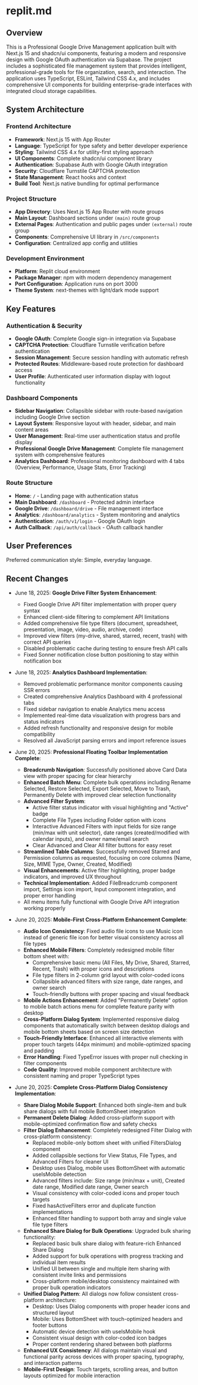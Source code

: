 # replit.md

## Overview

This is a Professional Google Drive Management application built with Next.js 15 and shadcn/ui components, featuring a modern and responsive design with Google OAuth authentication via Supabase. The project includes a sophisticated file management system that provides intelligent, professional-grade tools for file organization, search, and interaction. The application uses TypeScript, ESLint, Tailwind CSS 4.x, and includes comprehensive UI components for building enterprise-grade interfaces with integrated cloud storage capabilities.

## System Architecture

### Frontend Architecture
- **Framework**: Next.js 15 with App Router
- **Language**: TypeScript for type safety and better developer experience
- **Styling**: Tailwind CSS 4.x for utility-first styling approach
- **UI Components**: Complete shadcn/ui component library
- **Authentication**: Supabase Auth with Google OAuth integration
- **Security**: Cloudflare Turnstile CAPTCHA protection
- **State Management**: React hooks and context
- **Build Tool**: Next.js native bundling for optimal performance

### Project Structure
- **App Directory**: Uses Next.js 15 App Router with route groups
- **Main Layout**: Dashboard sections under `(main)` route group
- **External Pages**: Authentication and public pages under `(external)` route group
- **Components**: Comprehensive UI library in `/src/components`
- **Configuration**: Centralized app config and utilities

### Development Environment
- **Platform**: Replit cloud environment
- **Package Manager**: npm with modern dependency management
- **Port Configuration**: Application runs on port 3000
- **Theme System**: next-themes with light/dark mode support

## Key Features

### Authentication & Security
- **Google OAuth**: Complete Google sign-in integration via Supabase
- **CAPTCHA Protection**: Cloudflare Turnstile verification before authentication
- **Session Management**: Secure session handling with automatic refresh
- **Protected Routes**: Middleware-based route protection for dashboard access
- **User Profile**: Authenticated user information display with logout functionality

### Dashboard Components
- **Sidebar Navigation**: Collapsible sidebar with route-based navigation including Google Drive section
- **Layout System**: Responsive layout with header, sidebar, and main content areas
- **User Management**: Real-time user authentication status and profile display
- **Professional Google Drive Management**: Complete file management system with comprehensive features
- **Analytics Dashboard**: Professional monitoring dashboard with 4 tabs (Overview, Performance, Usage Stats, Error Tracking)

### Route Structure
- **Home**: `/` - Landing page with authentication status
- **Main Dashboard**: `/dashboard` - Protected admin interface
- **Google Drive**: `/dashboard/drive` - File management interface
- **Analytics**: `/dashboard/analytics` - System monitoring and analytics
- **Authentication**: `/auth/v1/login` - Google OAuth login
- **Auth Callback**: `/api/auth/callback` - OAuth callback handler

## User Preferences

Preferred communication style: Simple, everyday language.

## Recent Changes

- June 18, 2025: **Google Drive Filter System Enhancement**:
  - Fixed Google Drive API filter implementation with proper query syntax
  - Enhanced client-side filtering to complement API limitations
  - Added comprehensive file type filters (document, spreadsheet, presentation, image, video, audio, archive, code)
  - Improved view filters (my-drive, shared, starred, recent, trash) with correct API queries
  - Disabled problematic cache during testing to ensure fresh API calls
  - Fixed Sonner notification close button positioning to stay within notification box

- June 18, 2025: **Analytics Dashboard Implementation**:
  - Removed problematic performance monitor components causing SSR errors
  - Created comprehensive Analytics Dashboard with 4 professional tabs
  - Fixed sidebar navigation to enable Analytics menu access
  - Implemented real-time data visualization with progress bars and status indicators
  - Added refresh functionality and responsive design for mobile compatibility
  - Resolved all JavaScript parsing errors and import reference issues

- June 20, 2025: **Professional Floating Toolbar Implementation Complete**:
  - **Breadcrumb Navigation**: Successfully positioned above Card Data view with proper spacing for clear hierarchy
  - **Enhanced Batch Menu**: Complete bulk operations including Rename Selected, Restore Selected, Export Selected, Move to Trash, Permanently Delete with improved clear selection functionality
  - **Advanced Filter System**: 
    - Active filter status indicator with visual highlighting and "Active" badge
    - Complete File Types including Folder option with icons
    - Interactive Advanced Filters with input fields for size range (min/max with unit selector), date ranges (created/modified with calendar inputs), and owner name/email search
    - Clear Advanced and Clear All filter buttons for easy reset
  - **Streamlined Table Columns**: Successfully removed Starred and Permission columns as requested, focusing on core columns (Name, Size, MIME Type, Owner, Created, Modified)
  - **Visual Enhancements**: Active filter highlighting, proper badge indicators, and improved UX throughout
  - **Technical Implementation**: Added FileBreadcrumb component import, Settings icon import, Input component integration, and proper error handling
  - All menu items fully functional with Google Drive API integration working properly

- June 20, 2025: **Mobile-First Cross-Platform Enhancement Complete**:
  - **Audio Icon Consistency**: Fixed audio file icons to use Music icon instead of generic file icon for better visual consistency across all file types
  - **Enhanced Mobile Filters**: Completely redesigned mobile filter bottom sheet with:
    - Comprehensive basic menu (All Files, My Drive, Shared, Starred, Recent, Trash) with proper icons and descriptions
    - File type filters in 2-column grid layout with color-coded icons
    - Collapsible advanced filters with size range, date ranges, and owner search
    - Touch-friendly buttons with proper spacing and visual feedback
  - **Mobile Actions Enhancement**: Added "Permanently Delete" option to mobile batch actions menu for complete feature parity with desktop
  - **Cross-Platform Dialog System**: Implemented responsive dialog components that automatically switch between desktop dialogs and mobile bottom sheets based on screen size detection
  - **Touch-Friendly Interface**: Enhanced all interactive elements with proper touch targets (44px minimum) and mobile-optimized spacing and padding
  - **Error Handling**: Fixed TypeError issues with proper null checking in filter components
  - **Code Quality**: Improved mobile component architecture with consistent naming and proper TypeScript types

- June 20, 2025: **Complete Cross-Platform Dialog Consistency Implementation**:
  - **Share Dialog Mobile Support**: Enhanced both single-item and bulk share dialogs with full mobile BottomSheet integration
  - **Permanent Delete Dialog**: Added cross-platform support with mobile-optimized confirmation flow and safety checks
  - **Filter Dialog Enhancement**: Completely redesigned Filter Dialog with cross-platform consistency:
    - Replaced mobile-only bottom sheet with unified FiltersDialog component
    - Added collapsible sections for View Status, File Types, and Advanced Filters for cleaner UI
    - Desktop uses Dialog, mobile uses BottomSheet with automatic useIsMobile detection
    - Advanced filters include: Size range (min/max + unit), Created date range, Modified date range, Owner search
    - Visual consistency with color-coded icons and proper touch targets
    - Fixed hasActiveFilters error and duplicate function implementations
    - Enhanced filter handling to support both array and single value file type filters
  - **Enhanced Share Dialog for Bulk Operations**: Upgraded bulk sharing functionality:
    - Replaced basic bulk share dialog with feature-rich Enhanced Share Dialog
    - Added support for bulk operations with progress tracking and individual item results
    - Unified UI between single and multiple item sharing with consistent invite links and permissions
    - Cross-platform mobile/desktop consistency maintained with proper bulk operation indicators
  - **Unified Dialog Pattern**: All dialogs now follow consistent cross-platform architecture:
    - Desktop: Uses Dialog components with proper header icons and structured layout
    - Mobile: Uses BottomSheet with touch-optimized headers and footer buttons
    - Automatic device detection with useIsMobile hook
    - Consistent visual design with color-coded icon badges
    - Proper content rendering shared between both platforms
  - **Enhanced UX Consistency**: All dialogs maintain visual and functional parity across devices with proper spacing, typography, and interaction patterns
  - **Mobile-First Design**: Touch targets, scrolling areas, and button layouts optimized for mobile interaction